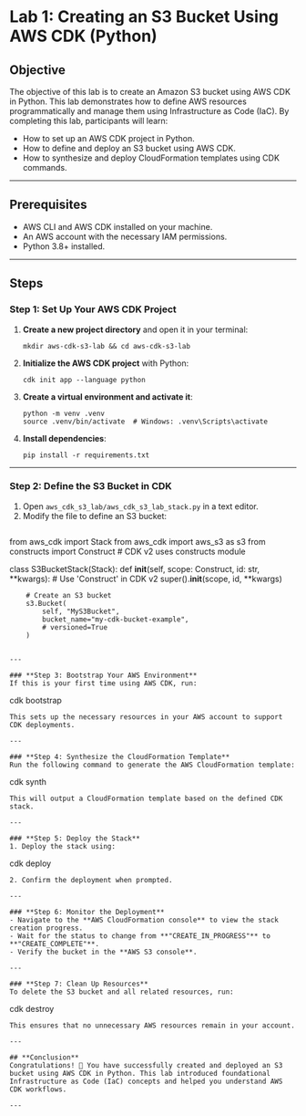 # **Lab 1: Creating an S3 Bucket Using AWS CDK (Python)**  

## **Objective**  
The objective of this lab is to create an Amazon S3 bucket using AWS CDK in Python. This lab demonstrates how to define AWS resources programmatically and manage them using Infrastructure as Code (IaC). By completing this lab, participants will learn:  

- How to set up an AWS CDK project in Python.  
- How to define and deploy an S3 bucket using AWS CDK.  
- How to synthesize and deploy CloudFormation templates using CDK commands.  

---

## **Prerequisites**  
- AWS CLI and AWS CDK installed on your machine.  
- An AWS account with the necessary IAM permissions.  
- Python 3.8+ installed.  

---

## **Steps**  

### **Step 1: Set Up Your AWS CDK Project**  
1. **Create a new project directory** and open it in your terminal:  
   ```
   mkdir aws-cdk-s3-lab && cd aws-cdk-s3-lab
   ```
2. **Initialize the AWS CDK project** with Python:  
   ```
   cdk init app --language python
   ```
3. **Create a virtual environment and activate it**:  
   ```
   python -m venv .venv
   source .venv/bin/activate  # Windows: .venv\Scripts\activate
   ```
4. **Install dependencies**:  
   ```
   pip install -r requirements.txt
   ```

---

### **Step 2: Define the S3 Bucket in CDK**  
1. Open `aws_cdk_s3_lab/aws_cdk_s3_lab_stack.py` in a text editor.  
2. Modify the file to define an S3 bucket:  
   ```
 from aws_cdk import Stack
from aws_cdk import aws_s3 as s3
from constructs import Construct  # CDK v2 uses constructs module

class S3BucketStack(Stack):
    def __init__(self, scope: Construct, id: str, **kwargs):  # Use 'Construct' in CDK v2
        super().__init__(scope, id, **kwargs)

        # Create an S3 bucket
        s3.Bucket(
            self, "MyS3Bucket",
            bucket_name="my-cdk-bucket-example",
            # versioned=True
        )
   ```

---

### **Step 3: Bootstrap Your AWS Environment**  
If this is your first time using AWS CDK, run:  
```
cdk bootstrap
```
This sets up the necessary resources in your AWS account to support CDK deployments.

---

### **Step 4: Synthesize the CloudFormation Template**  
Run the following command to generate the AWS CloudFormation template:  
```
cdk synth
```
This will output a CloudFormation template based on the defined CDK stack.

---

### **Step 5: Deploy the Stack**  
1. Deploy the stack using:  
   ```
   cdk deploy
   ```
2. Confirm the deployment when prompted.

---

### **Step 6: Monitor the Deployment**  
- Navigate to the **AWS CloudFormation console** to view the stack creation progress.  
- Wait for the status to change from **"CREATE_IN_PROGRESS"** to **"CREATE_COMPLETE"**.  
- Verify the bucket in the **AWS S3 console**.  

---

### **Step 7: Clean Up Resources**  
To delete the S3 bucket and all related resources, run:  
```
cdk destroy
```
This ensures that no unnecessary AWS resources remain in your account.

---

## **Conclusion**  
Congratulations! 🎉 You have successfully created and deployed an S3 bucket using AWS CDK in Python. This lab introduced foundational Infrastructure as Code (IaC) concepts and helped you understand AWS CDK workflows.

---

